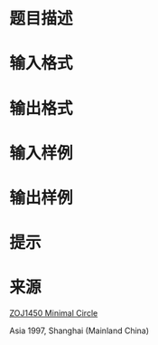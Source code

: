 

# 题目描述



# 输入格式



# 输出格式



# 输入样例



# 输出样例



# 提示



# 来源


<p>
<a href="http://acm.zju.edu.cn/onlinejudge/showProblem.do?problemCode=1450" target="_blank">ZOJ1450 Minimal Circle</a> 
</p>
<p>
Asia 1997, Shanghai (Mainland China)
</p>

